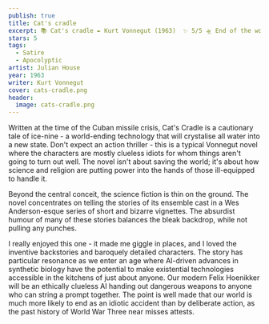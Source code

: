```yaml
---
publish: true
title: Cat's cradle
excerpt: 📚 Cat's cradle ✒️ Kurt Vonnegut (1963)  ✨ 5/5 🛸 End of the world satire  🖌️ Julian House
stars: 5
tags:
  - Satire
  - Apocolyptic
artist: Julian House
year: 1963
writer: Kurt Vonnegut
cover: cats-cradle.png
header:
  image: cats-cradle.png
---
```

Written at the time of the Cuban missile crisis, Cat's Cradle is a cautionary tale of ice-nine - a world-ending technology that will crystalise all water into a new state. Don't expect an action thriller - this is a typical Vonnegut novel where the characters are mostly clueless idiots for whom things aren't going to turn out well. The novel isn't about saving the world; it's about how science and religion are putting power into the hands of those ill-equipped to handle it.  
  
Beyond the central conceit, the science fiction is thin on the ground. The novel concentrates on telling the stories of its ensemble cast in a Wes Anderson-esque series of short and bizarre vignettes. The absurdist humour of many of these stories balances the bleak backdrop, while not pulling any punches.  
  
I really enjoyed this one - it made me giggle in places, and I loved the inventive backstories and baroquely detailed characters. The story has particular resonance as we enter an age where AI-driven advances in synthetic biology have the potential to make existential technologies accessible in the kitchens of just about anyone. Our modern Felix Hoenikker will be an ethically clueless AI handing out dangerous weapons to anyone who can string a prompt together. The point is well made that our world is much more likely to end as an idiotic accident than by deliberate action, as the past history of World War Three near misses attests.